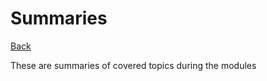 # Summaries
[Back](https://github.com/000paradox000/ucamp-ds-examples)

These are summaries of covered topics during the modules
